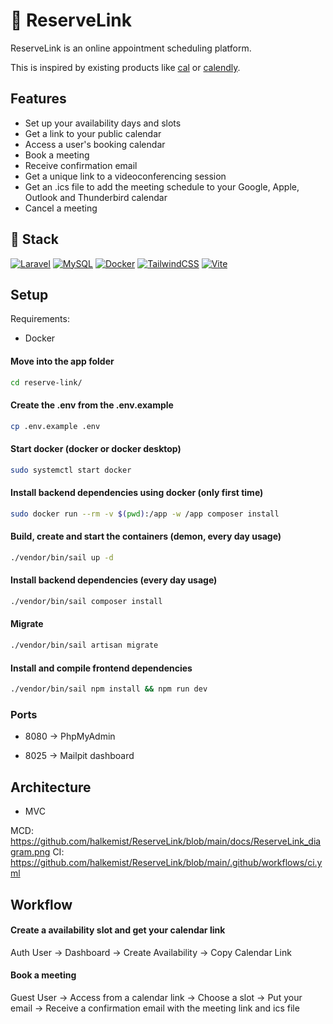 # 🚀 ReserveLink

ReserveLink is an online appointment scheduling platform.

This is inspired by existing products like [cal](https://cal.com/) or [calendly](https://calendly.com/).

## Features

- Set up your availability days and slots
- Get a link to your public calendar
- Access a user's booking calendar
- Book a meeting
- Receive confirmation email
- Get a unique link to a videoconferencing session
- Get an .ics file to add the meeting schedule to your Google, Apple, Outlook and Thunderbird calendar
- Cancel a meeting

## 🔧 Stack

[![Laravel](https://img.shields.io/badge/Laravel-%23FF2D20.svg?logo=laravel&logoColor=white)](#)
[![MySQL](https://img.shields.io/badge/MySQL-4479A1?logo=mysql&logoColor=fff)](#)
[![Docker](https://img.shields.io/badge/Docker-2496ED?logo=docker&logoColor=fff)](#)
[![TailwindCSS](https://img.shields.io/badge/Tailwind%20CSS-%2338B2AC.svg?logo=tailwind-css&logoColor=white)](#)
[![Vite](https://img.shields.io/badge/Vite-646CFF?logo=vite&logoColor=fff)](#)

## Setup

Requirements:
- Docker

#### Move into the app folder
```bash
cd reserve-link/
```

#### Create the .env from the .env.example
```bash
cp .env.example .env
```

#### Start docker (docker or docker desktop)
```bash
sudo systemctl start docker
```

#### Install backend dependencies using docker (only first time)
```bash
sudo docker run --rm -v $(pwd):/app -w /app composer install
```

#### Build, create and start the containers (demon, every day usage)
```bash
./vendor/bin/sail up -d
```

#### Install backend dependencies (every day usage)
```bash
./vendor/bin/sail composer install
```

#### Migrate
```bash
./vendor/bin/sail artisan migrate
```

#### Install and compile frontend dependencies
```bash
./vendor/bin/sail npm install && npm run dev
```

### Ports

- 8080 -> PhpMyAdmin

- 8025 -> Mailpit dashboard

## Architecture

- MVC

MCD: https://github.com/halkemist/ReserveLink/blob/main/docs/ReserveLink_diagram.png
CI: https://github.com/halkemist/ReserveLink/blob/main/.github/workflows/ci.yml

## Workflow

#### Create a availability slot and get your calendar link

Auth User -> Dashboard -> Create Availability -> Copy Calendar Link

#### Book a meeting

Guest User -> Access from a calendar link -> Choose a slot -> Put your email -> Receive a confirmation email with the meeting link and ics file

